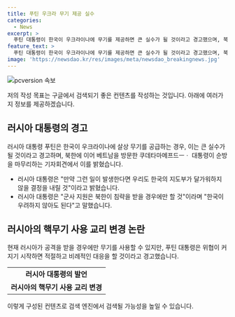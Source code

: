 ```yaml
---
title: 푸틴 우크라 무기 제공 실수
categories:
  - News
excerpt: >
  푸틴 대통령이 한국이 우크라이나에 무기를 제공하면 큰 실수가 될 것이라고 경고했으며, 북한에 초정밀 무기를 공급할 가능성도 언급했습니다. 이러한 발언은 한국의 살상 무기 지원에 대한 논란을 촉발시켰으며, 러시아의 대응에 대한 우려를 증폭시켰습니다. 또한, 러시아가 핵무기 사용에 관한 교리 변경을 고려하고 있다는 발언은 국제적인 긴장을 높이고 있습니다.
feature_text: >
  푸틴 대통령이 한국이 우크라이나에 무기를 제공하면 큰 실수가 될 것이라고 경고했으며, 북한에 초정밀 무기를 공급할 가능성도 언급했습니다. 이러한 발언은 한국의 살상 무기 지원에 대한 논란을 촉발시켰으며, 러시아의 대응에 대한 우려를 증폭시켰습니다. 또한, 러시아가 핵무기 사용에 관한 교리 변경을 고려하고 있다는 발언은 국제적인 긴장을 높이고 있습니다.
image: 'https://newsdao.kr/res/images/meta/newsdao_breakingnews.jpg'
---
```


<p><img src="https://newsdao.kr/res/images/meta/newsdao_breakingnews.jpg" alt="pcversion 속보" /></p>

<p>저의 작성 목표는 구글에서 검색되기 좋은 컨텐츠를 작성하는 것입니다. 아래에 여러가지 정보를 제공하겠습니다. </p>

<h2 data-ke-size="size26">러시아 대통령의 경고</h2>

<p data-ke-size="size16">러시아 대통령 푸틴은 한국이 우크라이나에 살상 무기를 공급하는 경우, 이는 큰 실수가 될 것이라고 경고하며, 북한에 이어 베트남을 방문한 쿠데타마메프드ㅡㆍ 대통령이 순방을 마무리하는 기자회견에서 이를 밝혔습니다.</p>

<ul>
  <li>러시아 대통령은 "만약 그런 일이 발생한다면 우리도 한국의 지도부가 달가워하지 않을 결정을 내릴 것"이라고 밝혔습니다.</li>
  <li>러시아 대통령은 "군사 지원은 북한이 침략을 받을 경우에만 할 것"이라며 "한국이 우려하지 않아도 된다"고 말했습니다.</li>
</ul>

<h2 data-ke-size="size26">러시아의 핵무기 사용 교리 변경 논란</h2>

<p data-ke-size="size16">현재 러시아가 공격을 받을 경우에만 무기를 사용할 수 있지만, 푸틴 대통령은 위협이 커지기 시작하면 적절하고 비례적인 대응을 할 것이라고 경고했습니다.</p>

<table>
  <tr>
    <td style="text-align: center; height: 17px;"><b>러시아 대통령의 발언</b></td>
  </tr>
  <tr>
    <td style="text-align: center; height: 17px;"><b>러시아의 핵무기 사용 교리 변경</b></td>
  </tr>
</table>

<p>이렇게 구성된 컨텐츠로 검색 엔진에서 검색될 가능성을 높일 수 있습니다.</p>

